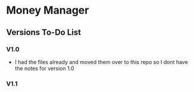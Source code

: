 # Money Manager





## Versions To-Do List

### V1.0
- I had the files already and moved them over to this repo so I dont have the notes for version 1.0

### V1.1